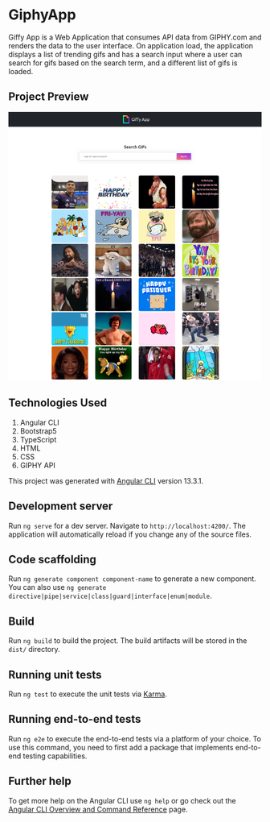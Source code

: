 # GiphyApp

Giffy App is a Web Application that consumes API data from GIPHY.com and renders the data to the user interface. On application load, the application displays a list of trending gifs and has a search input where a user can search for gifs based on the search term, and a different list of gifs is loaded.

## Project Preview

![Giffy App](/src/assets/giffy-preview.png)

## Technologies Used

1. Angular CLI
2. Bootstrap5
3. TypeScript
4. HTML
5. CSS
6. GIPHY API


This project was generated with [Angular CLI](https://github.com/angular/angular-cli) version 13.3.1.

## Development server

Run `ng serve` for a dev server. Navigate to `http://localhost:4200/`. The application will automatically reload if you change any of the source files.

## Code scaffolding

Run `ng generate component component-name` to generate a new component. You can also use `ng generate directive|pipe|service|class|guard|interface|enum|module`.

## Build

Run `ng build` to build the project. The build artifacts will be stored in the `dist/` directory.

## Running unit tests

Run `ng test` to execute the unit tests via [Karma](https://karma-runner.github.io).

## Running end-to-end tests

Run `ng e2e` to execute the end-to-end tests via a platform of your choice. To use this command, you need to first add a package that implements end-to-end testing capabilities.

## Further help

To get more help on the Angular CLI use `ng help` or go check out the [Angular CLI Overview and Command Reference](https://angular.io/cli) page.
